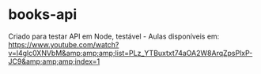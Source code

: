 # books-api
Criado para testar API em Node, testável - Aulas disponíveis em: https://www.youtube.com/watch?v=l4glc0XNVbM&amp;amp;amp;list=PLz_YTBuxtxt74aOA2W8ArqZpsPlxP-JC9&amp;amp;amp;index=1
